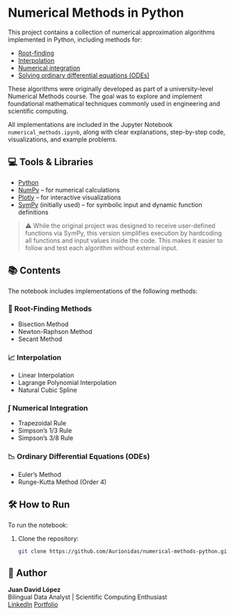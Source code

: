 # Numerical Methods in Python

This project contains a collection of numerical approximation algorithms implemented in Python, including methods for:

- [Root-finding](https://github.com/Aurionidas/numerical-methods-python/tree/main/roots)
- [Interpolation](https://github.com/Aurionidas/numerical-methods-python/tree/main/interpolation)
- [Numerical integration](https://github.com/Aurionidas/numerical-methods-python/tree/main/integration)
- [Solving ordinary differential equations (ODEs)](https://github.com/Aurionidas/numerical-methods-python/tree/main/odes)

These algorithms were originally developed as part of a university-level Numerical Methods course. The goal was to explore and implement foundational mathematical techniques commonly used in engineering and scientific computing.

All implementations are included in the Jupyter Notebook `numerical_methods.ipynb`, along with clear explanations, step-by-step code, visualizations, and example problems.

## 💻 Tools & Libraries

- [Python](https://www.python.org/)
- [NumPy](https://numpy.org/) – for numerical calculations  
- [Plotly](https://plotly.com/python/) – for interactive visualizations  
- [SymPy](https://www.sympy.org/) (initially used) – for symbolic input and dynamic function definitions  

> ⚠️ While the original project was designed to receive user-defined functions via SymPy, this version simplifies execution by hardcoding all functions and input values inside the code. This makes it easier to follow and test each algorithm without external input.

## 📚 Contents

The notebook includes implementations of the following methods:

### 🔢 Root-Finding Methods
- Bisection Method
- Newton-Raphson Method
- Secant Method

### 📈 Interpolation
- Linear Interpolation
- Lagrange Polynomial Interpolation
- Natural Cubic Spline

### ∫ Numerical Integration
- Trapezoidal Rule
- Simpson’s 1/3 Rule
- Simpson’s 3/8 Rule

### 📉 Ordinary Differential Equations (ODEs)
- Euler’s Method
- Runge-Kutta Method (Order 4)

## 🛠️ How to Run

To run the notebook:

1. Clone the repository:
   ```bash
   git clone https://github.com/Aurionidas/numerical-methods-python.git


## 👤 Author

**Juan David López**  
Bilingual Data Analyst | Scientific Computing Enthusiast  
[LinkedIn](https://www.linkedin.com/in/juan-davd-lopez)  [Portfolio](https://github.com/Aurionidas/juanlopez-portfolio)
